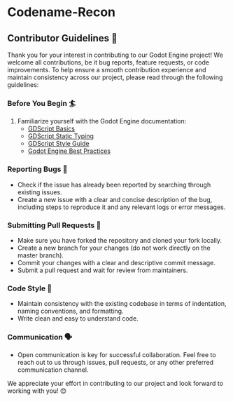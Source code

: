 # Codename-Recon

## Contributor Guidelines 🤝

Thank you for your interest in contributing to our Godot Engine project! We welcome all contributions, be it bug reports, feature requests, or code improvements. To help ensure a smooth contribution experience and maintain consistency across our project, please read through the following guidelines:

### Before You Begin 🏄

1. Familiarize yourself with the Godot Engine documentation:
   - [GDScript Basics](https://docs.godotengine.org/en/stable/tutorials/scripting/gdscript/gdscript_basics.html)
   - [GDScript Static Typing](https://docs.godotengine.org/en/stable/tutorials/scripting/gdscript/static_typing.html)
   - [GDScript Style Guide](https://docs.godotengine.org/en/stable/tutorials/scripting/gdscript/gdscript_styleguide.html)
   - [Godot Engine Best Practices](https://docs.godotengine.org/en/stable/tutorials/best_practices/index.html)

### Reporting Bugs 🐛

- Check if the issue has already been reported by searching through existing issues.
- Create a new issue with a clear and concise description of the bug, including steps to reproduce it and any relevant logs or error messages.

### Submitting Pull Requests 🍔

- Make sure you have forked the repository and cloned your fork locally.
- Create a new branch for your changes (do not work directly on the master branch).
- Commit your changes with a clear and descriptive commit message.
- Submit a pull request and wait for review from maintainers.

### Code Style 📄

- Maintain consistency with the existing codebase in terms of indentation, naming conventions, and formatting.
- Write clean and easy to understand code.

### Communication 🗣️

- Open communication is key for successful collaboration. Feel free to reach out to us through issues, pull requests, or any other preferred communication channel.

We appreciate your effort in contributing to our project and look forward to working with you! 😊
